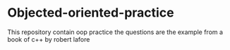 # Objected-oriented-practice
This repository contain oop practice the questions are the example from a book of c++ by robert lafore
